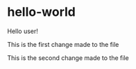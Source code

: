 # hello-world

Hello user!

This is the first change made to the file

This is the second change made to the file
